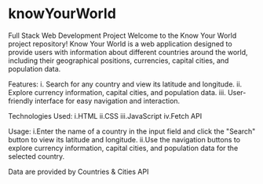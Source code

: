 # knowYourWorld
Full Stack Web Development Project
Welcome to the Know Your World project repository! Know Your World is a web application designed to provide users with information about different countries around the world, including their geographical positions, currencies, capital cities, and population data.

Features:
  i. Search for any country and view its latitude and longitude.
  ii. Explore currency information, capital cities, and population data.
  iii. User-friendly interface for easy navigation and interaction.
  
Technologies Used:
  i.HTML
  ii.CSS
  iii.JavaScript
  iv.Fetch API

Usage:
  i.Enter the name of a country in the input field and click the "Search" button to view its latitude and longitude.
  ii.Use the navigation buttons to explore currency information, capital cities, and population data for the selected country.

Data are provided by Countries & Cities API  
